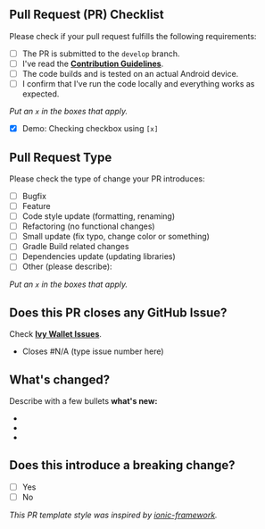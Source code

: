 ## Pull Request (PR) Checklist

Please check if your pull request fulfills the following requirements:

- [ ] The PR is submitted to the `develop` branch.
- [ ] I've read
  the **[Contribution Guidelines](https://github.com/ILIYANGERMANOV/ivy-wallet/blob/main/CONTRIBUTING.md)**.
- [ ] The code builds and is tested on an actual Android device.
- [ ] I confirm that I've run the code locally and everything works as expected.

_Put an `x` in the boxes that apply._

- [x] Demo: Checking checkbox using `[x]`

## Pull Request Type

Please check the type of change your PR introduces:

- [ ] Bugfix
- [ ] Feature
- [ ] Code style update (formatting, renaming)
- [ ] Refactoring (no functional changes)
- [ ] Small update (fix typo, change color or something)
- [ ] Gradle Build related changes
- [ ] Dependencies update (updating libraries)
- [ ] Other (please describe):

_Put an `x` in the boxes that apply._

## Does this PR closes any GitHub Issue?

Check **[Ivy Wallet Issues](https://github.com/ILIYANGERMANOV/ivy-wallet/issues)**.

- Closes #N/A (type issue number here)

## What's changed?

Describe with a few bullets **what's new:**

-
-
-

## Does this introduce a breaking change?

- [ ] Yes
- [ ] No

_This PR template style was inspired
by [ionic-framework](https://github.com/ionic-team/ionic-framework/blob/main/.github/PULL_REQUEST_TEMPLATE.md)._